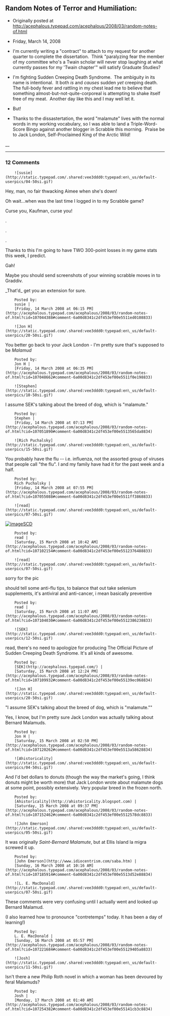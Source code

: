 ## Random Notes of Terror and Humiliation:

 * Originally posted at http://acephalous.typepad.com/acephalous/2008/03/random-notes-of.html
 * Friday, March 14, 2008



*   I'm currently writing a "contract" to attach to my request for another quarter to complete the dissertation.  Think "paralyzing fear the member of my committee who's a Twain scholar will never stop laughing at what currently passes for my 'Twain chapter'" will satisfy Graduate Studies?
*   I'm fighting Sudden Creeping Death Syndrome.  The ambiguity in its name is intentional.  It both _is_ and _causes_ sudden _yet_ creeping death.  The full-body fever and rattling in my chest lead me to believe that something almost-but-not-quite-corporeal is attempting to shake itself free of my meat.  Another day like this and I may well let it.
*   But!
*   Thanks to the dissastertation, the word "malamute" lives with the normal words in my working vocabulary, so I was able to land a Triple-Word-Score Bingo against another blogger in Scrabble this morning.  Praise be to Jack London, Self-Proclaimed King of the Arctic Wild!

__

		

* * *

### 12 Comments 

		

                
[]()

	

		![susie](http://static.typepad.com/.shared:vee3ddd0:typepad:en\_us/default-userpics/04-50si.gif)
	

	

		

Hey, man, no fair thwacking Aimee when she's down! 

Oh wait...when was the last time I logged in to my Scrabble game? 

Curse you, Kaufman, curse you!

.

.

.

Thanks to this I'm going to have TWO 300-point losses in my game stats this week, I predict. 

Gah! 

Maybe you should send screenshots of your winning scrabble moves in to Graddiv. 

\_That'd\_ get you an extension for sure.

	

		Posted by:
		susie |
		[Friday, 14 March 2008 at 06:15 PM](http://acephalous.typepad.com/acephalous/2008/03/random-notes-of.html?cid=107044388#comment-6a00d8341c2df453ef00e5511ed0108833)

[]()

	

		![Jon H](http://static.typepad.com/.shared:vee3ddd0:typepad:en\_us/default-userpics/20-50si.gif)
	

	

		

You better go back to your Jack London - I'm pretty sure that's supposed to be _Malamud_

	

		Posted by:
		Jon H |
		[Friday, 14 March 2008 at 06:35 PM](http://acephalous.typepad.com/acephalous/2008/03/random-notes-of.html?cid=107048662#comment-6a00d8341c2df453ef00e5511f0e198833)

[]()

	

		![Stephen](http://static.typepad.com/.shared:vee3ddd0:typepad:en\_us/default-userpics/10-50si.gif)
	

	

		

I assume SEK's talking about the breed of dog, which is "malamute."

	

		Posted by:
		Stephen |
		[Friday, 14 March 2008 at 07:13 PM](http://acephalous.typepad.com/acephalous/2008/03/random-notes-of.html?cid=107051890#comment-6a00d8341c2df453ef00e5513565da8834)

[]()

	

		![Rich Puchalsky](http://static.typepad.com/.shared:vee3ddd0:typepad:en\_us/default-userpics/15-50si.gif)
	

	

		

You probably have the flu -- i.e. influenza, not the assorted group of viruses that people call "the flu".  I and my family have had it for the past week and a half.

	

		Posted by:
		Rich Puchalsky |
		[Friday, 14 March 2008 at 07:55 PM](http://acephalous.typepad.com/acephalous/2008/03/random-notes-of.html?cid=107055088#comment-6a00d8341c2df453ef00e5511ff3868833)

[]()

	

		![read](http://static.typepad.com/.shared:vee3ddd0:typepad:en\_us/default-userpics/07-50si.gif)
	

	

		

[![image](http://fun.banjig.net/files/images/48/4778\_b674b923ed89caeae5039a9b0964f0a5.gif)SCD](http://fun.banjig.net/fpic.php?pic\_id=4779)

	

		Posted by:
		read |
		[Saturday, 15 March 2008 at 10:42 AM](http://acephalous.typepad.com/acephalous/2008/03/random-notes-of.html?cid=107102154#comment-6a00d8341c2df453ef00e5512376488833)

[]()

	

		![read](http://static.typepad.com/.shared:vee3ddd0:typepad:en\_us/default-userpics/07-50si.gif)
	

	

		

sorry for the pic   

should tell some anti-flu tips, to balance that out take selenium supplements, it's antiviral and anti-cancer, i mean basically preventive

	

		Posted by:
		read |
		[Saturday, 15 March 2008 at 11:07 AM](http://acephalous.typepad.com/acephalous/2008/03/random-notes-of.html?cid=107104030#comment-6a00d8341c2df453ef00e5512386238833)

[]()

	

		![SEK](http://static.typepad.com/.shared:vee3ddd0:typepad:en\_us/default-userpics/12-50si.gif)
	

	

		

read, there's no need to apologize for producing The Official Picture of Sudden Creeping Death Syndrome.  It's all kinds of awesome.

	

		Posted by:
		[SEK](http://acephalous.typepad.com/) |
		[Saturday, 15 March 2008 at 12:24 PM](http://acephalous.typepad.com/acephalous/2008/03/random-notes-of.html?cid=107109932#comment-6a00d8341c2df453ef00e55139ec068834)

[]()

	

		![Jon H](http://static.typepad.com/.shared:vee3ddd0:typepad:en\_us/default-userpics/20-50si.gif)
	

	

		

"I assume SEK's talking about the breed of dog, which is "malamute.""

Yes, I know, but I'm pretty sure Jack London was actually talking about Bernard Malamuds.

	

		Posted by:
		Jon H |
		[Saturday, 15 March 2008 at 02:50 PM](http://acephalous.typepad.com/acephalous/2008/03/random-notes-of.html?cid=107120262#comment-6a00d8341c2df453ef00e5513a58628834)

[]()

	

		![Ahistoricality](http://static.typepad.com/.shared:vee3ddd0:typepad:en\_us/default-userpics/04-50si.gif)
	

	

		

And I'd bet dollars to donuts (though the way the market's going, I think donuts might be worth more) that Jack London wrote about malamute dogs at some point, possibly extensively. Very popular breed in the frozen north.

	

		Posted by:
		[Ahistoricality](http://ahistoricality.blogspot.com) |
		[Saturday, 15 March 2008 at 09:37 PM](http://acephalous.typepad.com/acephalous/2008/03/random-notes-of.html?cid=107152462#comment-6a00d8341c2df453ef00e5512578dc8833)

[]()

	

		![John Emerson](http://static.typepad.com/.shared:vee3ddd0:typepad:en\_us/default-userpics/05-50si.gif)
	

	

		

It was originally _Saint-Bernard Malamute_, but at Ellis Island la migra screwed it up. 

	

		Posted by:
		[John Emerson](http://www.idiocentrism.com/saba.htm) |
		[Sunday, 16 March 2008 at 10:16 AM](http://acephalous.typepad.com/acephalous/2008/03/random-notes-of.html?cid=107185914#comment-6a00d8341c2df453ef00e5513d52e88834)

[]()

	

		![L. E. MacDonald](http://static.typepad.com/.shared:vee3ddd0:typepad:en\_us/default-userpics/07-50si.gif)
	

	

		

These comments were very confusing until I actually went and looked up Bernard Malamud.

(I also learned how to pronounce "contretemps" today.  It has been a day of learning!)

	

		Posted by:
		L. E. MacDonald |
		[Sunday, 16 March 2008 at 05:57 PM](http://acephalous.typepad.com/acephalous/2008/03/random-notes-of.html?cid=107221684#comment-6a00d8341c2df453ef00e55129405a8833)

[]()

	

		![Josh](http://static.typepad.com/.shared:vee3ddd0:typepad:en\_us/default-userpics/11-50si.gif)
	

	

		

Isn't there a new Philip Roth novel in which a woman has been devoured by feral Malamuds?

	

		Posted by:
		Josh |
		[Monday, 17 March 2008 at 01:40 AM](http://acephalous.typepad.com/acephalous/2008/03/random-notes-of.html?cid=107254382#comment-6a00d8341c2df453ef00e55141cb3c8834)

		

        